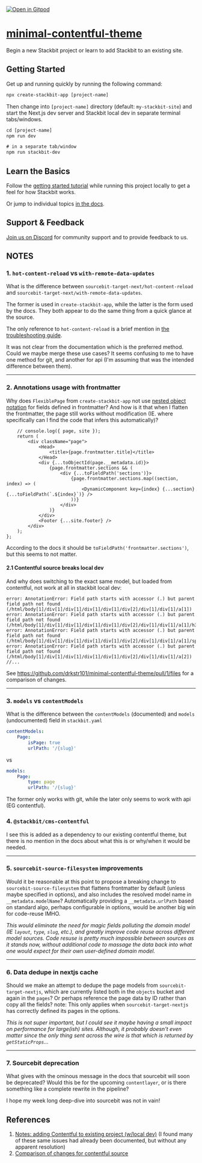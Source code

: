 [![Open in Gitpod](https://gitpod.io/button/open-in-gitpod.svg)](https://gitpod.io/#https://github.com/drkstr101/minimal-contentful-theme)

# [minimal-contentful-theme](https://github.com/drkstr101/minimal-contentful-theme)

Begin a new Stackbit project or learn to add Stackbit to an existing site.

## Getting Started

Get up and running quickly by running the following command:

```txt
npx create-stackbit-app [project-name]
```

Then change into `[project-name]` directory (default: `my-stackbit-site`) and start the Next.js dev server and Stackbit local dev in separate terminal tabs/windows.

```txt
cd [project-name]
npm run dev

# in a separate tab/window
npm run stackbit-dev
```

## Learn the Basics

Follow the [getting started tutorial](https://docs.stackbit.com/getting-started/) while running this project locally to get a feel for how Stackbit works.

Or jump to individual topics [in the docs](https://docs.stackbit.com/).

## Support & Feedback

[Join us on Discord](https://discord.gg/HUNhjVkznH) for community support and to provide feedback to us.

## NOTES

### 1. `hot-content-reload` vs `with-remote-data-updates`

What is the difference between `sourcebit-target-next/hot-content-reload` and `sourcebit-target-next/with-remote-data-updates`.

The former is used in `create-stackbit-app`, while the latter is the form used by the docs. They both appear to do the same thing from a quick glance at the source.

The only reference to `hot-content-reload` is a brief mention in [the troubleshooting guide](https://docs.stackbit.com/troubleshooting/page-doesnt-refresh/).

It was not clear from the documentation which is the preferred method. Could we maybe merge these use cases? It seems confusing to me to have one method for git, and another for api (I'm assuming that was the intended difference between them).

---

### 2. Annotations usage with frontmatter

Why does `FlexiblePage` from `create-stackbit-app` not use [nested object notation](https://docs.stackbit.com/reference/annotations/data-sb-field-path/#annotating_nested_objects) for fields defined in frontmatter? And how is it that when I flatten the frontmatter, the page still works without modification (IE. where specifically can I find the code that infers this automatically)?

```tsx
    // console.log({ page, site });
    return (
        <div className="page">
            <Head>
                <title>{page.frontmatter.title}</title>
            </Head>
            <div {...toObjectId(page.__metadata.id)}>
                {page.frontmatter.sections && (
                    <div {...toFieldPath('sections')}>
                        {page.frontmatter.sections.map((section, index) => (
                            <DynamicComponent key={index} {...section} {...toFieldPath(`.${index}`)} />
                        ))}
                    </div>
                )}
            </div>
            <Footer {...site.footer} />
        </div>
    );
};
```

According to the docs it should be `toFieldPath('frontmatter.sections')`, but this seems to not matter.

#### 2.1 Contentful source breaks local dev

And why does switching to the exact same model, but loaded from contentful, not work at all in stackbit local dev:

```
error: AnnotationError: Field path starts with accessor (.) but parent field path not found (/html/body[1]/div[1]/div[1]/div[1]/div[1]/div[2]/div[1]/div[1]/a[1])
error: AnnotationError: Field path starts with accessor (.) but parent field path not found (/html/body[1]/div[1]/div[1]/div[1]/div[1]/div[2]/div[1]/div[1]/a[1]/h3[1])
error: AnnotationError: Field path starts with accessor (.) but parent field path not found (/html/body[1]/div[1]/div[1]/div[1]/div[1]/div[2]/div[1]/div[1]/a[1]/span[1])
error: AnnotationError: Field path starts with accessor (.) but parent field path not found (/html/body[1]/div[1]/div[1]/div[1]/div[1]/div[2]/div[1]/div[1]/a[2])
//...
```

See <https://github.com/drkstr101/minimal-contentful-theme/pull/1/files> for a comparison of changes.

---

### 3. `models` vs `contentModels`

What is the difference between the `contentModels` (documented) and `models` (undocumented) field in `stackbit.yaml`

```yml
contentModels:
    Page:
        isPage: true
        urlPath: '/{slug}'
```

vs

```yml
models:
    Page:
        type: page
        urlPath: '/{slug}'
```

The former only works with git, while the later only seems to work with api (EG contentful).

### 4. `@stackbit/cms-contentful`

I see this is added as a dependency to our existing contentful theme, but there is no mention in the docs about what this is or why/when it would be needed.

---

### 5. `sourcebit-source-filesystem` improvements

Would it be reasonable at this point to propose a breaking change to `sourcebit-source-filesystem` that flattens frontmatter by default (unless maybe specified in options), and also includes the resolved model name in `__metadata.modelName`? Automatically providing a `__metadata.urlPath` based on standard algo, perhaps configurable in options, would be another big win for code-reuse IMHO.

_This would eliminate the need for magic fields polluting the domain model (IE `layout`, `type`, `slug`, etc.), and greatly improve code reuse across different model sources. Code resuse is pretty much impossible between sources as it stands now, without additional code to massage the data back into what one would expect for their own user-defined domain model._

---

### 6. Data dedupe in nextjs cache

Should we make an attempt to dedupe the page models from `sourcebit-target-nextjs`, which are currently listed both in the `objects` bucket and again in the `pages`? Or perhaps reference the page data by ID rather than copy all the fields? note: This only applies when `sourcebit-target-nextjs` has correctly defined its pages in the options.

_This is not super important, but I could see it maybe having a small impact on performance for large(ish) sites. Although, it probably doesn't even matter since the only thing sent across the wire is that which is returned by `getStaticProps`..._

---

### 7. Sourcebit deprecation

What gives with the ominous message in the docs that sourcebit will soon be deprecated? Would this be for the upcoming `contentlayer`, or is there something like a complete rewrite in the pipeline?

I hope my week long deep-dive into sourcebit was not in vain!

## References

1. [Notes: adding Contentful to existing project (w/local dev)](https://www.notion.so/stackbit/Notes-adding-Contentful-to-existing-project-w-local-dev-WIP-173eab6a77d2403fa396c30f2cb2b8b0#f49ed497d33f491aa4913c8c908f597c) (I found many of these same issues had already been documented, but without any apparent resolution)
2. [Comparison of changes for contentful source](https://github.com/drkstr101/minimal-contentful-theme/pull/1/files)
